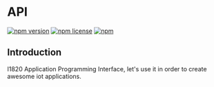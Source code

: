 # API
[![npm version](https://img.shields.io/npm/v/@i1820/api.svg?style=flat-square)](https://www.npmjs.com/package/loole)
[![npm license](https://img.shields.io/npm/l/@i1820/api.svg?style=flat-square)]()
[![npm](https://img.shields.io/npm/dw/@i1820/api.svg?style=flat-square)]()
## Introduction
I1820 Application Programming Interface, let's use it in order to create awesome iot applications.
